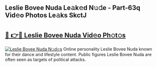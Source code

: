 ## Leslie Bovee Nuda Le𝚊k𝚎d N𝚞𝚍e - Part-63q Vid𝚎o Photos Le𝚊ks SkctJ

# <h2><a href="http://fbc2ow.evod.top/?m=Leslie+Bovee+Nuda">🔗 👉🔴 Leslie Bovee Nuda Vid𝚎o Ph𝚘t𝚘s</a></h2>

[![Leslie Bovee Nuda N𝚞d𝚎s](https://i.imgur.com/8V9OHl7.gif)](http://fbc2ow.evod.top/?m=Leslie+Bovee+Nuda)
Online personality Leslie Bovee Nuda known for their dance and lifestyle content. Public figures Leslie Bovee Nuda are often seen as targets of political attacks. 
